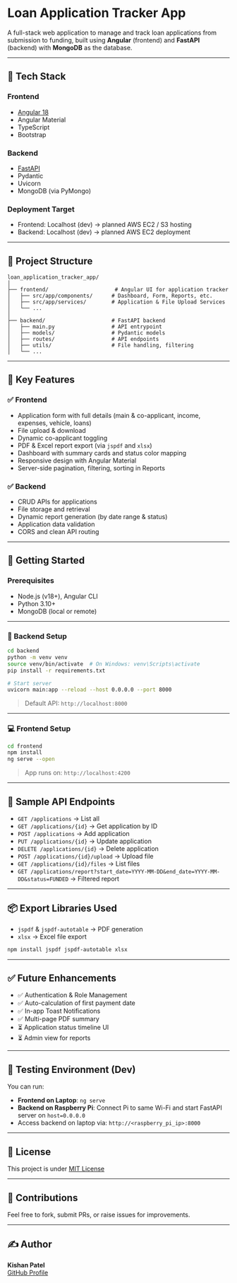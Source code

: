 # Loan Application Tracker App

A full-stack web application to manage and track loan applications from submission to funding, built using **Angular** (frontend) and **FastAPI** (backend) with **MongoDB** as the database.

---

## 🔧 Tech Stack

### Frontend
- [Angular 18](https://angular.io/)
- Angular Material
- TypeScript
- Bootstrap

### Backend
- [FastAPI](https://fastapi.tiangolo.com/)
- Pydantic
- Uvicorn
- MongoDB (via PyMongo)

### Deployment Target
- Frontend: Localhost (dev) → planned AWS EC2 / S3 hosting
- Backend: Localhost (dev) → planned AWS EC2 deployment

---

## 📂 Project Structure

```
loan_application_tracker_app/
│
├── frontend/                     # Angular UI for application tracker
│   ├── src/app/components/      # Dashboard, Form, Reports, etc.
│   ├── src/app/services/        # Application & File Upload Services
│   └── ...
│
├── backend/                     # FastAPI backend
│   ├── main.py                  # API entrypoint
│   ├── models/                  # Pydantic models
│   ├── routes/                  # API endpoints
│   ├── utils/                   # File handling, filtering
│   └── ...
```

---

## 🌟 Key Features

### ✅ Frontend
- Application form with full details (main & co-applicant, income, expenses, vehicle, loans)
- File upload & download
- Dynamic co-applicant toggling
- PDF & Excel report export (via `jspdf` and `xlsx`)
- Dashboard with summary cards and status color mapping
- Responsive design with Angular Material
- Server-side pagination, filtering, sorting in Reports

### ✅ Backend
- CRUD APIs for applications
- File storage and retrieval
- Dynamic report generation (by date range & status)
- Application data validation
- CORS and clean API routing

---

## 🚀 Getting Started

### Prerequisites
- Node.js (v18+), Angular CLI
- Python 3.10+
- MongoDB (local or remote)

---

### 🔧 Backend Setup

```bash
cd backend
python -m venv venv
source venv/bin/activate  # On Windows: venv\Scripts\activate
pip install -r requirements.txt

# Start server
uvicorn main:app --reload --host 0.0.0.0 --port 8000
```

> Default API: `http://localhost:8000`

---

### 💻 Frontend Setup

```bash
cd frontend
npm install
ng serve --open
```

> App runs on: `http://localhost:4200`

---

## 🧪 Sample API Endpoints

- `GET /applications` → List all
- `GET /applications/{id}` → Get application by ID
- `POST /applications` → Add application
- `PUT /applications/{id}` → Update application
- `DELETE /applications/{id}` → Delete application
- `POST /applications/{id}/upload` → Upload file
- `GET /applications/{id}/files` → List files
- `GET /applications/report?start_date=YYYY-MM-DD&end_date=YYYY-MM-DD&status=FUNDED` → Filtered report

---

## 📦 Export Libraries Used

- `jspdf` & `jspdf-autotable` → PDF generation
- `xlsx` → Excel file export

```bash
npm install jspdf jspdf-autotable xlsx
```

---

## ✅ Future Enhancements

- ✅ Authentication & Role Management
- ✅ Auto-calculation of first payment date
- ✅ In-app Toast Notifications
- ✅ Multi-page PDF summary
- ⏳ Application status timeline UI
- ⏳ Admin view for reports

---

## 🧪 Testing Environment (Dev)

You can run:
- **Frontend on Laptop**: `ng serve`
- **Backend on Raspberry Pi**: Connect Pi to same Wi-Fi and start FastAPI server on `host=0.0.0.0`
- Access backend on laptop via: `http://<raspberry_pi_ip>:8000`

---

## 📄 License

This project is under [MIT License](LICENSE)

---

## 🙌 Contributions

Feel free to fork, submit PRs, or raise issues for improvements.

---

## ✍️ Author

**Kishan Patel**  
[GitHub Profile](https://github.com/ksp1510)
